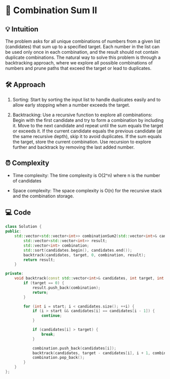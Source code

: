 # 📜 Combination Sum II


## 💡 Intuition
The problem asks for all unique combinations of numbers from a given list (candidates) that sum up to a specified target. Each number in the list can be used only once in each combination, and the result should not contain duplicate combinations. The natural way to solve this problem is through a backtracking approach, where we explore all possible combinations of numbers and prune paths that exceed the target or lead to duplicates.

## 🛠️ Approach
1.  Sorting: Start by sorting the input list to handle duplicates easily and to allow early stopping when a number exceeds the target.
 
2.  Backtracking: Use a recursive function to explore all combinations:
Begin with the first candidate and try to form a combination by including it.
Move to the next candidate and repeat until the sum equals the target or exceeds it.
If the current candidate equals the previous candidate (at the same recursive depth), skip it to avoid duplicates.
If the sum equals the target, store the current combination.
Use recursion to explore further and backtrack by removing the last added number.


## ⏰ Complexity
- Time complexity:
The time complexity is O(2^n) where n is the number of candidates

- Space complexity:
The space complexity is O(n) for the recursive stack and the combination storage.

## 💻 Code
```C++ []
class Solution {
public:
    std::vector<std::vector<int>> combinationSum2(std::vector<int>& candidates, int target) {
        std::vector<std::vector<int>> result;
        std::vector<int> combination;
        std::sort(candidates.begin(), candidates.end());
        backtrack(candidates, target, 0, combination, result);
        return result;
    }

private:
    void backtrack(const std::vector<int>& candidates, int target, int start, std::vector<int>& combination, std::vector<std::vector<int>>& result) {
        if (target == 0) {
            result.push_back(combination);
            return;
        }

        for (int i = start; i < candidates.size(); ++i) {
            if (i > start && candidates[i] == candidates[i - 1]) {
                continue;
            }

            if (candidates[i] > target) {
                break; 
            }

            combination.push_back(candidates[i]);
            backtrack(candidates, target - candidates[i], i + 1, combination, result);
            combination.pop_back();
        }
    }
};
```